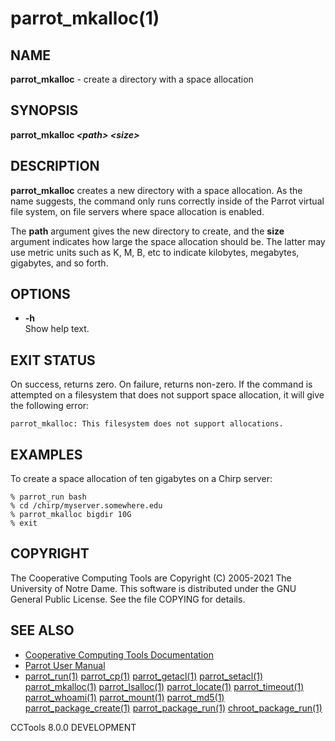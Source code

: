 






















# parrot_mkalloc(1)

## NAME
**parrot_mkalloc** - create a directory with a space allocation

## SYNOPSIS
**parrot_mkalloc _&lt;path&gt;_ _&lt;size&gt;_**

## DESCRIPTION

**parrot_mkalloc** creates a new directory with a space allocation.
As the name suggests, the command only runs correctly inside of the
Parrot virtual file system, on file servers where space allocation is enabled.

The **path** argument gives the new directory to create, and
the **size** argument indicates how large the space allocation should be.
The latter may use metric units such as K, M, B, etc to indicate kilobytes,
megabytes, gigabytes, and so forth.

## OPTIONS


- **-h**<br />Show help text.



## EXIT STATUS
On success, returns zero.  On failure, returns non-zero.
If the command is attempted on a filesystem that does not support
space allocation, it will give the following error:

```
parrot_mkalloc: This filesystem does not support allocations.
```

## EXAMPLES

To create a space allocation of ten gigabytes on a Chirp server:

```
% parrot_run bash
% cd /chirp/myserver.somewhere.edu
% parrot_mkalloc bigdir 10G
% exit
```

## COPYRIGHT

The Cooperative Computing Tools are Copyright (C) 2005-2021 The University of Notre Dame.  This software is distributed under the GNU General Public License.  See the file COPYING for details.

## SEE ALSO

- [Cooperative Computing Tools Documentation]("../index.html")
- [Parrot User Manual]("../parrot.html")
- [parrot_run(1)](parrot_run.md) [parrot_cp(1)](parrot_cp.md) [parrot_getacl(1)](parrot_getacl.md)  [parrot_setacl(1)](parrot_setacl.md)  [parrot_mkalloc(1)](parrot_mkalloc.md)  [parrot_lsalloc(1)](parrot_lsalloc.md)  [parrot_locate(1)](parrot_locate.md)  [parrot_timeout(1)](parrot_timeout.md)  [parrot_whoami(1)](parrot_whoami.md)  [parrot_mount(1)](parrot_mount.md)  [parrot_md5(1)](parrot_md5.md)  [parrot_package_create(1)](parrot_package_create.md)  [parrot_package_run(1)](parrot_package_run.md)  [chroot_package_run(1)](chroot_package_run.md)


CCTools 8.0.0 DEVELOPMENT
